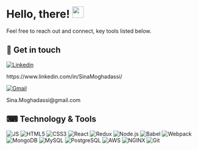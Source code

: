 

# Hello, there! <img width=30 src='https://raw.githubusercontent.com/MartinHeinz/MartinHeinz/master/wave.gif'>

<p> Feel free to reach out and connect, key tools listed below. </p>

## 💬 Get in touch
[![Linkedin](https://img.shields.io/badge/-LinkedIn-0A66C2?logo=LinkedIn&logoColor=white&style=for-the-badge)](https://www.linkedin.com/in/SinaMoghadassi/)
<p>https://www.linkedin.com/in/SinaMoghadassi/</p>

[![Gmail](https://img.shields.io/badge/-Gmail-EA4335?logo=Gmail&logoColor=white&style=for-the-badge)](Sina.Moghadassi@gmail.com)
<p>Sina.Moghadassi@gmail.com</p>

## ⌨ Technology & Tools
![JS](https://img.shields.io/badge/-JavaScript-F7DF1E?logo=javascript&logoColor=white&style=for-the-badge)
![HTML5](https://img.shields.io/badge/-HTML5-E34F26?logo=html5&logoColor=white&style=for-the-badge)
![CSS3](https://img.shields.io/badge/-CSS3-1572B6?logo=CSS3&logoColor=white&style=for-the-badge)
![React](https://img.shields.io/badge/-React-61DAFB?logo=React&logoColor=white&style=for-the-badge)
![Redux](https://img.shields.io/badge/-redux-764ABC?logo=redux&logoColor=white&style=for-the-badge)
![Node.js](https://img.shields.io/badge/-node.js-339933?logo=node.js&logoColor=white&style=for-the-badge)
![Babel](https://img.shields.io/badge/-babel-F9DC3E?logo=babel&logoColor=white&style=for-the-badge)
![Webpack](https://img.shields.io/badge/-webpack-8DD6F9?logo=webpack&logoColor=white&style=for-the-badge)
![MongoDB](https://img.shields.io/badge/-mongodb-47A248?logo=mongodb&logoColor=white&style=for-the-badge)
![MySQL](https://img.shields.io/badge/-mysql-4479A1?logo=mysql&logoColor=white&style=for-the-badge)
![PostgreSQL](https://img.shields.io/badge/-postgresql-336791?logo=postgresql&logoColor=white&style=for-the-badge)
![AWS](https://img.shields.io/badge/-amazon%20aws-232F3E?logo=amazon-aws&logoColor=white&style=for-the-badge)
![NGINX](https://img.shields.io/badge/-nginx-269539?logo=nginx&logoColor=white&style=for-the-badge)
![Git](https://img.shields.io/badge/-git-F05032?logo=git&logoColor=white&style=for-the-badge)

